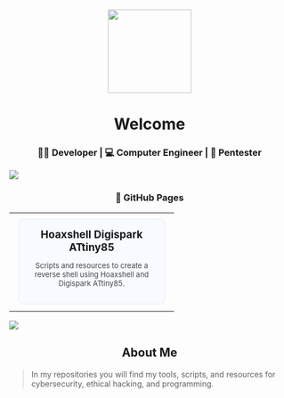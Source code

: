 <h3 align="center"> 
  <img src="https://avatars.githubusercontent.com/u/85068672?v=4" height="150"/>
</h3>

<h1 align="center">Welcome</h1>  
<h3 align="center"> 👨‍💻 Developer | 💻 Computer Engineer | 🐞 Pentester </h3>

<img src="https://user-images.githubusercontent.com/73097560/115834477-dbab4500-a447-11eb-908a-139a6edaec5c.gif">

<h3 align="center">📁 GitHub Pages</h3>

<div align="center">

  <table>
    <tr>
      <td>
        <a href="https://maikelz-haks.github.io/Hoaxshell_Digispark_Attiny85/" target="_blank" style="text-decoration:none;">
          <div style="border:1px solid #eaeaea;border-radius:10px;padding:16px;width:230px;display:inline-block;vertical-align:top;margin:8px;background:#f7faff;">
            <h3 align="center" style="margin:0;">Hoaxshell Digispark ATtiny85</h3>
            <p align="center" style="color:#444;font-size:13px;">
              Scripts and resources to create a reverse shell using Hoaxshell and Digispark ATtiny85.
            </p>
          </div>
        </a>
      </td>
      <!-- Puedes copiar y pegar más <td>...</td> aquí para más repos -->
    </tr>
  </table>
</div>



<img src="https://user-images.githubusercontent.com/73097560/115834477-dbab4500-a447-11eb-908a-139a6edaec5c.gif">

<!-- About Me Section -->
<h2 align="center">About Me</h2>

> In my repositories you will find my tools, scripts, and resources for cybersecurity, ethical hacking, and programming.
